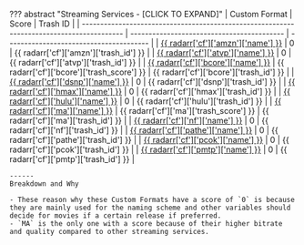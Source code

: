 ??? abstract "Streaming Services - [CLICK TO EXPAND]"
    | Custom Format                                                                             | Score                                      | Trash ID                                |
    | ----------------------------------------------------------------------------------------- | ------------------------------------------ | --------------------------------------- |
    | [{{ radarr['cf']['amzn']['name'] }}](/Radarr/Radarr-collection-of-custom-formats/#amzn)   | 0                                          | {{ radarr['cf']['amzn']['trash_id'] }}  |
    | [{{ radarr['cf']['atvp']['name'] }}](/Radarr/Radarr-collection-of-custom-formats/#atvp)   | 0                                          | {{ radarr['cf']['atvp']['trash_id'] }}  |
    | [{{ radarr['cf']['bcore']['name'] }}](/Radarr/Radarr-collection-of-custom-formats/#bcore) | {{ radarr['cf']['bcore']['trash_score'] }} | {{ radarr['cf']['bcore']['trash_id'] }} |
    | [{{ radarr['cf']['dsnp']['name'] }}](/Radarr/Radarr-collection-of-custom-formats/#dsnp)   | 0                                          | {{ radarr['cf']['dsnp']['trash_id'] }}  |
    | [{{ radarr['cf']['hmax']['name'] }}](/Radarr/Radarr-collection-of-custom-formats/#hmax)   | 0                                          | {{ radarr['cf']['hmax']['trash_id'] }}  |
    | [{{ radarr['cf']['hulu']['name'] }}](/Radarr/Radarr-collection-of-custom-formats/#hulu)   | 0                                          | {{ radarr['cf']['hulu']['trash_id'] }}  |
    | [{{ radarr['cf']['ma']['name'] }}](/Radarr/Radarr-collection-of-custom-formats/#ma)       | {{ radarr['cf']['ma']['trash_score'] }}    | {{ radarr['cf']['ma']['trash_id'] }}    |
    | [{{ radarr['cf']['nf']['name'] }}](/Radarr/Radarr-collection-of-custom-formats/#nf)       | 0                                          | {{ radarr['cf']['nf']['trash_id'] }}    |
    | [{{ radarr['cf']['pathe']['name'] }}](/Radarr/Radarr-collection-of-custom-formats/#pathe) | 0                                          | {{ radarr['cf']['pathe']['trash_id'] }} |
    | [{{ radarr['cf']['pcok']['name'] }}](/Radarr/Radarr-collection-of-custom-formats/#pcok)   | 0                                          | {{ radarr['cf']['pcok']['trash_id'] }}  |
    | [{{ radarr['cf']['pmtp']['name'] }}](/Radarr/Radarr-collection-of-custom-formats/#pmtp)   | 0                                          | {{ radarr['cf']['pmtp']['trash_id'] }}  |

    ------
    Breakdown and Why

    - These reason why these Custom Formats have a score of `0` is because they are mainly used for the naming scheme and other variables should decide for movies if a certain release if preferred.
    - `MA` is the only one with a score because of their higher bitrate and quality compared to other streaming services.

